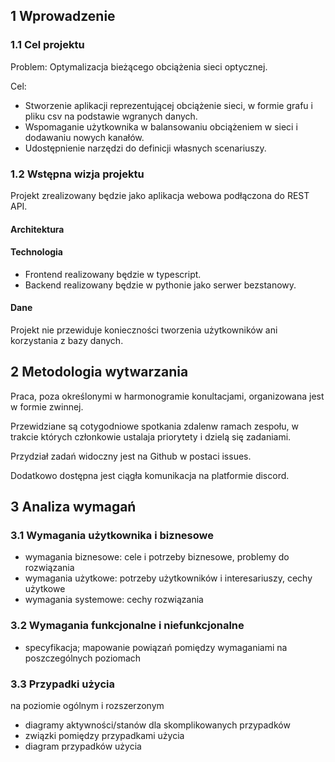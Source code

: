 ## 1 Wprowadzenie

### 1.1 Cel projektu

Problem: Optymalizacja bieżącego obciążenia sieci optycznej.


Cel:
* Stworzenie aplikacji reprezentującej obciążenie sieci, w formie grafu i pliku csv na podstawie wgranych danych.
* Wspomaganie użytkownika w balansowaniu obciążeniem w sieci i dodawaniu nowych kanałów.
* Udostępnienie narzędzi do definicji własnych scenariuszy.

### 1.2 Wstępna wizja projektu

Projekt zrealizowany będzie jako aplikacja webowa podłączona do REST API.

#### Architektura
<!-- jaka? -->
<!-- do uzgodnienia -->

#### Technologia

* Frontend realizowany będzie w typescript.
* Backend realizowany będzie w pythonie jako serwer bezstanowy.

<!-- Wybieranie opotymalnej ścieżki będzie możliwe na kilka sposobów.
* Algorytm Dijkstry
* Model liniowy (realizowany w pyomo)
* Model genetyczny -->

#### Dane
Projekt nie przewiduje konieczności tworzenia użytkowników ani korzystania z bazy danych.

## 2 Metodologia wytwarzania

Praca, poza określonymi w harmonogramie konultacjami, organizowana jest w formie zwinnej.

Przewidziane są cotygodniowe spotkania zdalenw ramach zespołu, w trakcie których członkowie ustalaja priorytety i dzielą się zadaniami.

Przydział zadań widoczny jest na Github w postaci issues.

Dodatkowo dostępna jest ciągła komunikacja na platformie discord.

## 3 Analiza wymagań

### 3.1 Wymagania użytkownika i biznesowe

* wymagania biznesowe: cele i potrzeby biznesowe, problemy do rozwiązania
* wymagania użytkowe: potrzeby użytkowników i interesariuszy, cechy użytkowe
* wymagania systemowe: cechy rozwiązania

### 3.2 Wymagania funkcjonalne i niefunkcjonalne

* specyfikacja; mapowanie powiązań pomiędzy wymaganiami na poszczególnych poziomach

### 3.3 Przypadki użycia

na poziomie ogólnym i rozszerzonym

* diagramy aktywności/stanów dla skomplikowanych przypadków
* związki pomiędzy przypadkami użycia
* diagram przypadków użycia
